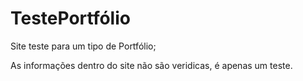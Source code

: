 # TestePortfólio
Site teste para um tipo de Portfólio;

As informações dentro do site não são veridicas, é apenas um teste.
